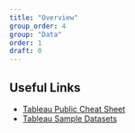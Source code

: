 ```yaml
---
title: "Overview"
group_order: 4
group: "Data"
order: 1
draft: 0
---
```


## Useful Links
* [Tableau Public Cheat Sheet](./data-tableau)
* <a href="https://public.tableau.com/app/learn/sample-data" target="_blank">Tableau Sample Datasets</a>